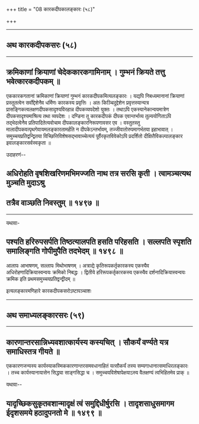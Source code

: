 +++
title = "08 कारकदीपकालङ्कारः (५८)"

+++



_________


## अथ कारकदीपकसरः (५८)


_________






## क्रमिकाणां क्रियाणां चेदेककारकगामिनाम् । गुम्भनं क्रियते तत्तु भवेत्कारकदीपकम् ॥

एककारकगतानां क्रमिकाणां क्रियाणां गुम्भनं कारकदीपकमित्यलङ्कारः । यद्यपि
निबध्यमानानां क्रियाणां प्रस्तुतत्वेन सर्वोद्देशेनैव धर्मिणः कारकस्य
प्रवृत्तिः । अतः किञ्चिदुद्देशेन प्रवृत्तस्यान्यत्र
प्रासङ्गिकत्वलक्षणदीपकसादृश्यविरहान्न दीपकव्यपदेशो युक्तः । तथाऽपि
एकस्यानेकान्वयमात्रेण दीपकसादृश्यमाश्रित्य तथा व्यपदेशः । दण्डिना तु
कारकदीपकं दीपक एवान्तर्भाव्य तुल्ययोगिताऽपि तद्भेदत्वेनैव
प्रतिपादितेत्यवोचाम दीपकालङ्कारनिरूपणावसर एव । वस्तुतस्तु
मालादीपकवत्पृथगेवायमलङ्कारतामर्हति न दीपकेऽन्तर्भावम्,
तज्जीवातोरुपमागर्भतया इहाभावात् । समुच्चयप्रतिद्वन्द्वितया
विच्छित्तिविशेषसद्भावाच्चेत्ययं पूर्वैरकृतविवेकोऽपि प्रदर्शितो
दीक्षितैविकल्पालङ्कार इवालङ्कारसर्वस्वकृता ॥

उदाहरणं--



## अधिरोहति वृषशिखरिणमभिमज्जति नाथ तत्र सरसि कृती । त्वामञ्चत्यथ मुञ्चति मुदाऽश्रु

## तत्रैव वाञ्छति निवस्तुम् ॥ १४९७ ॥


_________


यथावा-



## पश्यति हरिरुपसर्पति तिष्ठत्यालपति हसति परिहसति । सल्लपति स्पृशति समालिङ्गति गोपीमुपैति तदभेदम् ॥ १४९८ ॥

आलापः आभाषणम्, सल्लापः मिथोभाषणम् । अत्राद्ये कृतिरूपकर्तृकारकस्य
एकस्यैव अधिरोहणादिक्रियास्वन्वयः क्रमिको निबद्धः । द्वितीये
हरिरूपकर्तृकारकस्य एकस्यैव दर्शनादिक्रियास्वन्वयः क्रमिक इति
प्रथमसमुच्चयप्रतिद्वन्द्वीदम् ॥

इत्यलङ्कारमणिहारे कारकदीपकसरोऽष्टापञ्चाशः


_________


## अथ समाध्यलङ्कारसरः (५९)


_________


## कारणान्तरसान्निध्यवशात्कार्यस्य कस्यचित् । सौकर्यं वर्ण्यते यत्र समाधिस्तत्र गीयते ॥

एककारणजन्यस्य कार्यस्याकस्मिककारणान्तरसमवधानाहितं यत्सौकर्यं तस्य
सम्यगाधानात्समाधिरलङ्कारः । तच्च कार्यस्यानायासेन सिद्ध्या साङ्गसिद्धा च
। समुच्चयविशेषापेक्षयाऽस्य वैलक्षण्यं त्वभिहितमेव प्राक् ॥

यथावा--



## यादृच्छिकसुकृतवशान्मादृक्षं त्वं समुद्दिधीर्षुरसि । तादृशसाधुसमागम ईदृशसमये हठादुपनतो मे ॥ १४९९ ॥

